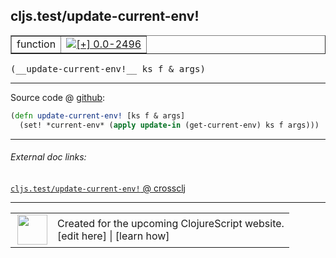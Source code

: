 ## cljs.test/update-current-env!



 <table border="1">
<tr>
<td>function</td>
<td><a href="https://github.com/cljsinfo/cljs-api-docs/tree/0.0-2496"><img valign="middle" alt="[+] 0.0-2496" title="Added in 0.0-2496" src="https://img.shields.io/badge/+-0.0--2496-lightgrey.svg"></a> </td>
</tr>
</table>


 <samp>
(__update-current-env!__ ks f & args)<br>
</samp>

---







Source code @ [github](https://github.com/clojure/clojurescript/blob/r1.7.48/src/main/cljs/cljs/test.cljs#L274-L275):

```clj
(defn update-current-env! [ks f & args]
  (set! *current-env* (apply update-in (get-current-env) ks f args)))
```

<!--
Repo - tag - source tree - lines:

 <pre>
clojurescript @ r1.7.48
└── src
    └── main
        └── cljs
            └── cljs
                └── <ins>[test.cljs:274-275](https://github.com/clojure/clojurescript/blob/r1.7.48/src/main/cljs/cljs/test.cljs#L274-L275)</ins>
</pre>

-->

---



###### External doc links:

[`cljs.test/update-current-env!` @ crossclj](http://crossclj.info/fun/cljs.test.cljs/update-current-env%21.html)<br>

---

 <table>
<tr><td>
<img valign="middle" align="right" width="48px" src="http://i.imgur.com/Hi20huC.png">
</td><td>
Created for the upcoming ClojureScript website.<br>
[edit here] | [learn how]
</td></tr></table>

[edit here]:https://github.com/cljsinfo/cljs-api-docs/blob/master/cljsdoc/cljs.test/update-current-envBANG.cljsdoc
[learn how]:https://github.com/cljsinfo/cljs-api-docs/wiki/cljsdoc-files

<!--

This information was too distracting to show to readers, but I'll leave it
commented here since it is helpful to:

- pretty-print the data used to generate this document
- and show how to retrieve that data



The API data for this symbol:

```clj
{:ns "cljs.test",
 :name "update-current-env!",
 :type "function",
 :signature ["[ks f & args]"],
 :source {:code "(defn update-current-env! [ks f & args]\n  (set! *current-env* (apply update-in (get-current-env) ks f args)))",
          :title "Source code",
          :repo "clojurescript",
          :tag "r1.7.48",
          :filename "src/main/cljs/cljs/test.cljs",
          :lines [274 275]},
 :full-name "cljs.test/update-current-env!",
 :full-name-encode "cljs.test/update-current-envBANG",
 :history [["+" "0.0-2496"]]}

```

Retrieve the API data for this symbol:

```clj
;; from Clojure REPL
(require '[clojure.edn :as edn])
(-> (slurp "https://raw.githubusercontent.com/cljsinfo/cljs-api-docs/catalog/cljs-api.edn")
    (edn/read-string)
    (get-in [:symbols "cljs.test/update-current-env!"]))
```

-->
